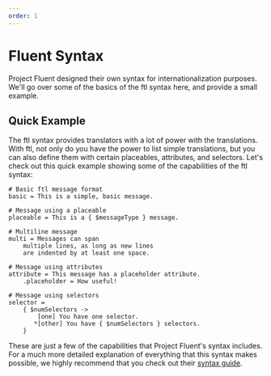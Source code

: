 ```yaml
---
order: 1
---
```


# Fluent Syntax

Project Fluent designed their own syntax for internationalization purposes. We'll go over some of the basics of the ftl syntax here, and provide a small example.

## Quick Example

The ftl syntax provides translators with a lot of power with the translations. With ftl, not only do you have the power to list simple translations, but you can also define them with certain placeables, attributes, and selectors. Let's check out this quick example showing some of the capabilities of the ftl syntax:

```ftl
# Basic ftl message format
basic = This is a simple, basic message.

# Message using a placeable
placeable = This is a { $messageType } message.

# Multiline message
multi = Messages can span
    multiple lines, as long as new lines
    are indented by at least one space.

# Message using attributes
attribute = This message has a placeholder attribute.
    .placeholder = How useful!

# Message using selectors
selector =
    { $numSelectors ->
        [one] You have one selector.
       *[other] You have { $numSelectors } selectors.
    }
```

These are just a few of the capabilities that Project Fluent's syntax includes. For a much more detailed explanation of everything that this syntax makes possible, we highly recommend that you check out their [syntax guide](https://projectfluent.org/fluent/guide/).
